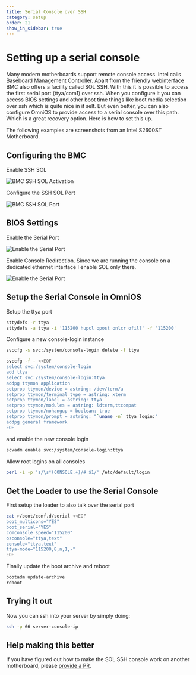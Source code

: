 ```yaml
---
title: Serial Console over SSH
category: setup
order: 21
show_in_sidebar: true
---
```


# Setting up a serial console

Many modern motherboards support remote console access. Intel calls Baseboard Management Controller. Apart from the friendly webinterface BMC also offers a facility called SOL SSH. With this
it is possible to access the first serial port (ttya/com1) over ssh. When you configure it you can access BIOS settings and other boot time things like boot media selection over ssh which is quite nice in it self. But even better, you can also configure OmniOS to provide access to a serial console over this path. Which is a great recovery option. Here is how to set this up.

The following examples are screenshots from an Intel S2600ST Motherboard.

## Configuring the BMC

Enable SSH SOL

![BMC SSH SOL Activation](../assets/images/sc-bmc1.png)

Configure the SSH SOL Port

![BMC SSH SOL Port](../assets/images/sc-bmc2.png)

## BIOS Settings

Enable the Serial Port

![Enable the Serial Port](../assets/images/sc-bios1.png)

Enable Console Redirection. Since we are running the console on a
dedicated ethernet interface I enable SOL only there.

![Enable the Serial Port](../assets/images/sc-bios2.png)

## Setup the Serial Console in OmniOS

Setup the ttya port

```bash
sttydefs -r ttya
sttydefs -a ttya -i '115200 hupcl opost onlcr ofill' -f '115200'
```

Configure a new console-login instance

```bash
svccfg -s svc:/system/console-login delete -f ttya

svccfg -f - <<EOF
select svc:/system/console-login
add ttya
select svc:/system/console-login:ttya
addpg ttymon application
setprop ttymon/device = astring: /dev/term/a
setprop ttymon/terminal_type = astring: xterm
setprop ttymon/label = astring: ttya
setprop ttymon/modules = astring: ldterm,ttcompat
setprop ttymon/nohangup = boolean: true
setprop ttymon/prompt = astring: "`uname -n` ttya login:"
addpg general framework
EOF
```

and enable the new console login

```bash
scvadm enable svc:/system/console-login:ttya
```
Allow root logins on all consoles

```bash
perl -i -p 's/\s*(CONSOLE.+)/# $1/' /etc/default/login
```

## Get the Loader to use the Serial Console

First setup the loader to also talk over the serial port

```bash
cat >/boot/conf.d/serial <<EOF
boot_multicons="YES"
boot_serial="YES"
comconsole_speed="115200"
osconsole="ttya,text"
console="ttya,text"
ttya-mode="115200,8,n,1,-"
EOF
```

Finally update the boot archive and reboot

```bash
bootadm update-archive
reboot
```

## Trying it out

Now you can ssh into your server by simply doing:

```bash
ssh -p 66 server-console-ip
```

## Help making this better

If you have figured out how to make the SOL SSH console work on another
motherboard, please [provide a PR](https://github.com/omniosorg/omniosorg.github.io/edit/master/_docs/setup/serial_console.md).